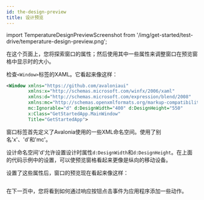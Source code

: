 ```yaml
---
id: the-design-preview
title: 设计预览
---
```


import TemperatureDesignPreviewScreenshot from '/img/get-started/test-drive/temperature-design-preview.png';

在这个页面上，您将探索窗口的属性；然后使用其中一些属性来调整窗口在预览窗格中显示时的大小。

检查`<Window>`标签的XAML。它看起来像这样：

```xml
<Window xmlns="https://github.com/avaloniaui"
        xmlns:x="http://schemas.microsoft.com/winfx/2006/xaml"
        xmlns:d="http://schemas.microsoft.com/expression/blend/2008"
        xmlns:mc="http://schemas.openxmlformats.org/markup-compatibility/2006"
        mc:Ignorable="d" d:DesignWidth="400" d:DesignHeight="550"
        x:Class="GetStartedApp.MainWindow"
        Title="GetStartedApp">
```

窗口标签首先定义了Avalonia使用的一些XML命名空间。使用了别名'x'、'd'和'mc'。

设计命名空间'd'允许设置设计时属性`d:DesignWidth`和`d:DesignHeight`。在上面的代码示例中的设置，可以使预览窗格看起来更像是纵向的移动设备。

设置了这些属性后，窗口的预览现在看起来像这样：

<img className="center" src={TemperatureDesignPreviewScreenshot} alt="" />

在下一页中，您将看到如何通过响应按钮点击事件为应用程序添加一些动作。
